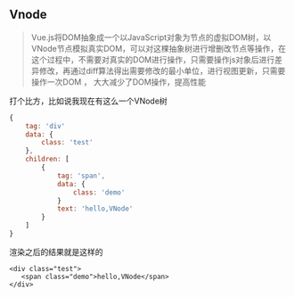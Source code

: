 ## Vnode

> Vue.js将DOM抽象成一个以JavaScript对象为节点的虚拟DOM树，以VNode节点模拟真实DOM，可以对这棵抽象树进行增删改节点等操作，在这个过程中，不需要对真实的DOM进行操作，只需要操作js对象后进行差异修改，再通过diff算法得出需要修改的最小单位，进行视图更新，只需要操作一次DOM ， 大大减少了DOM操作，提高性能

打个比方，比如说我现在有这么一个VNode树

```js
{
    tag: 'div'
    data: {
        class: 'test'
    },
    children: [
        {
            tag: 'span',
            data: {
                class: 'demo'
            }
            text: 'hello,VNode'
        }
    ]
}
```

渲染之后的结果就是这样的

```
<div class="test">
   <span class="demo">hello,VNode</span>
</div>
```

